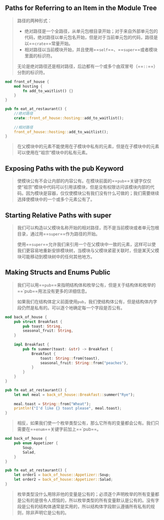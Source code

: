 ## Paths for Referring to an Item in the Module Tree
> 路径的两种形式：
>
> - 绝对路径是一个全路径，从单元包根目录开始；对于来自外部单元包的代码，绝对路径以单元包名开始，但是对于当前单元包的代码，路径是以==`crate`==常量开始。
> - 相对路径以当前模块开始，并且使用==`self`==、==`super`==或者模块里面的标识符。
>
> 无论是绝对路径还是相对路径，后边都有一个或多个由双冒号（==`::`==）分割的标识符。

```rust
mod front_of_house {
    mod hosting {
        fn add_to_waitlist() {}
    }
}

pub fn eat_at_restaurant() {
    //绝对路径
    crate::front_of_house::hosting::add_to_waitlist();
    
    //相对路径
    front_of_house::hosting::add_to_waitlist();
}
```

> 在父模块中的元素不能使用在子模块中私有的元素，但是在子模块中的元素可以使用在“祖宗”模块中的私有元素。

## Exposing Paths with the pub Keyword

> 使模块公有不会让内部的内容公有。在模块前面的==`pub`==关键字仅仅使“祖宗”模块中代码可以引用该模块，但是没有权限访问该模块内部的代码。因为模块是容器，仅仅使模块公有我们没有什么可做的；我们需要继续选择使模块中的一个或多个元素公有了。

## Starting Relative Paths with super

> 我们可以构造以父模块名称开始的相对路径，而不是当前模块或者单元包根目录，通过用==`super`==作为路径的开始。
>
> 使用==`super`==允许我们来引用一个在父模块中一致的元素，这样可以使我们更容易地重新安排模块树，当模块与父模块紧密关联时，但是某天父模块可能移动到模块树中的任何其他地方。

## Making Structs and Enums Public

> 我们可以用==`pub`==来指明结构体和枚举公有，但是关于结构体和枚举的==`pub==用法没有更多的详细信息。
>
> 如果我们在结构体定义前面使用`pub`，我们使结构体公有，但是结构体内字段仍然是私有的。可以逐个地确定每一个字段是否公有。

```rust
mod back_of_house {
    pub struct Breakfast {
        pub toast: String,
        seasonal_fruit: String,
    }
    
    impl Breakfast {
        pub fn summer(toast: &str) -> Breakfast {
            Breakfast {
                toast: String::from(toast),
                seasonal_fruit: String::from("peaches"),
            }
        }
    }
}

pub fn eat_at_restaurant() {
    let mut meal = back_of_house::Breakfast::summer("Rye");
    
    meal.toast = String::from("Wheat");
    println!("I'd like {} toast please", meal.toast);
}
```

>相反，如果我们使一个枚举类型公有，那么它所有的变量都会公有。我们只需要在==`enum`==关键字前加上==`pub==。

```rust
mod back_of_house {
    pub enum Appetizer {
        Soup,
        Salad,
    }
}

pub fn eat_at_restaurant() {
    let order1 = back_of_house::Appetizer::Soup;
    let order2 = back_of_house::Appetizer::Salad;
}
```

> 枚举类型没什么用除非他的变量是公有的；必须逐个声明枚举的所有变量都是公有的是很令人烦恼的，所以枚举类型的所有变量默认是公有的。没有字段是公有的结构体通常是实用的，所以结构体字段默认遵循所有私有的规则，除非声明它是公有的。
